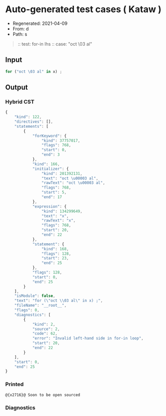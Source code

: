 # Auto-generated test cases ( Kataw )
- Regenerated: 2021-04-09
- From: d
- Path: s
> :: test: for-in lhs
> :: case: "oct \03 al"
## Input

`````js
for ("oct \03 al" in x) ;
`````

## Output

### Hybrid CST

```javascript
{
    "kind": 122,
    "directives": [],
    "statements": [
        {
            "forKeyword": {
                "kind": 37757017,
                "flags": 768,
                "start": 0,
                "end": 3
            },
            "kind": 166,
            "initializer": {
                "kind": 201392131,
                "text": "oct \u00003 al",
                "rawText": "oct \u00003 al",
                "flags": 768,
                "start": 5,
                "end": 17
            },
            "expression": {
                "kind": 134299649,
                "text": "x",
                "rawText": "x",
                "flags": 768,
                "start": 20,
                "end": 22
            },
            "statement": {
                "kind": 168,
                "flags": 128,
                "start": 23,
                "end": 25
            },
            "flags": 128,
            "start": 0,
            "end": 25
        }
    ],
    "isModule": false,
    "text": "for (\"oct \\03 al\" in x) ;",
    "fileName": "__root__",
    "flags": 0,
    "diagnostics": [
        {
            "kind": 2,
            "source": 2,
            "code": 62,
            "error": "Invalid left-hand side in for-in loop",
            "start": 20,
            "end": 22
        }
    ],
    "start": 0,
    "end": 25
}
```

### Printed

```javascript
@{x2716}@ Soon to be open sourced
```

### Diagnostics

```javascript

```

